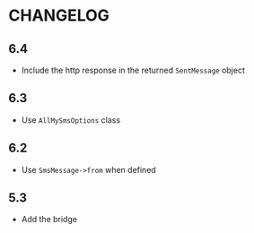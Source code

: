 CHANGELOG
=========

6.4
---

* Include the http response in the returned `SentMessage` object

6.3
---

 * Use `AllMySmsOptions` class

6.2
---

 * Use `SmsMessage->from` when defined

5.3
---

 * Add the bridge
